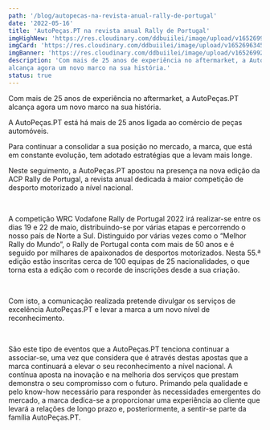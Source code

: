 ```yaml
---
path: '/blog/autopecas-na-revista-anual-rally-de-portugal'
date: '2022-05-16'
title: 'AutoPeças.PT na revista anual Rally de Portugal'
imgHighNew: 'https://res.cloudinary.com/ddbuiilei/image/upload/v1652699267/posts/post7/Auto_pec%CC%A7as_WEB_cvb2lv.jpg'
imgCard: 'https://res.cloudinary.com/ddbuiilei/image/upload/v1652696345/posts/post7/Auto_pe%C3%A7as_A4_4.5_jctc3j.jpg'
imgBanner: 'https://res.cloudinary.com/ddbuiilei/image/upload/v1652699267/posts/post7/Auto_pec%CC%A7as_WEB_cvb2lv.jpg'
description: 'Com mais de 25 anos de experiência no aftermarket, a AutoPeças.PT 
alcança agora um novo marco na sua história.'
status: true
---
```


<div class="split">

<div>
<p>
Com mais de 25 anos de experiência no aftermarket, a AutoPeças.PT 
alcança agora um novo marco na sua história.
</p>

<p>
A AutoPeças.PT está há mais de 25 anos ligada ao comércio de peças automóveis. </p>

<p>
Para continuar a consolidar a sua posição no mercado, a marca, que está em constante evolução, tem 
adotado estratégias que a levam mais longe.</p>

<p>
  Neste seguimento, a AutoPeças.PT apostou na presença na nova edição da ACP Rally de Portugal, a 
revista anual dedicada à maior competição de desporto motorizado a nível nacional.
</p>

<br />
<p>
A competição WRC Vodafone Rally de Portugal 2022 irá realizar-se entre os dias 19 e 22 de maio, 
distribuindo-se por várias etapas e percorrendo o nosso país de Norte a Sul. Distinguido por várias vezes 
como o “Melhor Rally do Mundo”, o Rally de Portugal conta com mais de 50 anos e é seguido por milhares 
de apaixonados de desportos motorizados. Nesta 55.ª edição estão inscritas cerca de 100 equipas de 25 
nacionalidades, o que torna esta a edição com o recorde de inscrições desde a sua criação.
</p>

<br />
<p>
Com isto, a comunicação realizada pretende divulgar os serviços de excelência AutoPeças.PT e levar a 
marca a um novo nível de reconhecimento.
</p>

<br />
<p>
São este tipo de eventos que a AutoPeças.PT tenciona continuar a associar-se, uma vez que considera 
que é através destas apostas que a marca continuará a elevar o seu reconhecimento a nível nacional. A 
contínua aposta na inovação e na melhoria dos serviços que prestam demonstra o seu compromisso com 
o futuro. Primando pela qualidade e pelo know-how necessário para responder às necessidades 
emergentes do mercado, a marca dedica-se a proporcionar uma experiência ao cliente que levará a 
relações de longo prazo e, posteriormente, a sentir-se parte da família AutoPeças.PT.
</p>
<br />

</div>


</div>